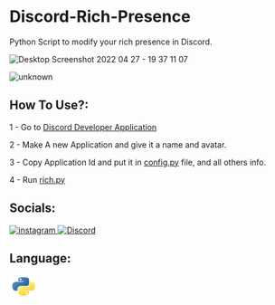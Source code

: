 # Discord-Rich-Presence

Python Script to modify your rich presence in Discord.

![Desktop Screenshot 2022 04 27 - 19 37 11 07](https://user-images.githubusercontent.com/104280578/165573459-7029bd77-db07-4b72-85b8-b29ae97319c4.png)

![unknown](https://user-images.githubusercontent.com/104280578/165574763-e9133606-f697-4378-8ae1-19482c43b332.png)


## How To Use?: 
1 - Go to [Discord Developer Application](https://discord.com/developers/applications)

2 - Make A new Application and give it a name and avatar.

3 - Copy Application Id and put it in [config.py](https://github.com/7q1/Discord-Rich-Presence/blob/main/config.py) file, and all others info.

4 - Run [rich.py](https://github.com/7q1/Discord-Rich-Presence/blob/main/rich.py)

## Socials:

 <a href="https://www.instagram.com/thrudespair/" target="_blank">
   <img class="img" style="height: 40px; width:50px;" src="https://github.com/rahuldkjain/github-profile-readme-generator/blob/master/src/images/icons/Social/instagram.svg" alt="instagram"> </img>
  </a>


  <a href="https://discord.com/users/913666849324007476" target="_blank">
   <img class="img" style="height: 40px; width:90px;" src="https://github.com/rahuldkjain/github-profile-readme-generator/blob/master/src/images/icons/Social/discord.svg" alt="Discord"> </img>
  </a>

<h2>Language:</h2>
   <a href="https://www.python.org/" target="_blank">
    <img style="height: 40px; width:50px;" src="https://raw.githubusercontent.com/devicons/devicon/master/icons/python/python-original.svg" alt="Python"> </img>
   </a>
